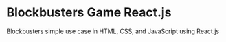 # Blockbusters Game React.js
Blockbusters simple use case in HTML, CSS, and JavaScript using React.js
